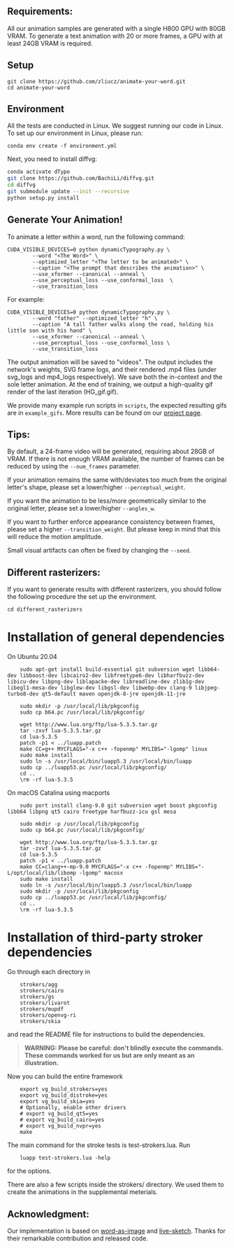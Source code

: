 ## Requirements:
All our animation samples are generated with a single H800 GPU with 80GB VRAM. To generate a text animation with 20 or more frames, a GPU with at least 24GB VRAM is required.

## Setup
```
git clone https://github.com/zliucz/animate-your-word.git
cd animate-your-word
```

## Environment
All the tests are conducted in Linux. We suggest running our code in Linux. To set up our environment in Linux, please run:
```
conda env create -f environment.yml
```
Next, you need to install diffvg:
```bash
conda activate dTypo
git clone https://github.com/BachiLi/diffvg.git
cd diffvg
git submodule update --init --recursive
python setup.py install
```

## Generate Your Animation!
To animate a letter within a word, run the following command:
```
CUDA_VISIBLE_DEVICES=0 python dynamicTypography.py \
        --word "<The Word>" \
        --optimized_letter "<The letter to be animated>" \
        --caption "<The prompt that describes the animation>" \
        --use_xformer --canonical --anneal \
        --use_perceptual_loss --use_conformal_loss  \
        --use_transition_loss
```
For example:
```
CUDA_VISIBLE_DEVICES=0 python dynamicTypography.py \
        --word "father" --optimized_letter "h" \
        --caption "A tall father walks along the road, holding his little son with his hand" \
        --use_xformer --canonical --anneal \
        --use_perceptual_loss --use_conformal_loss \
        --use_transition_loss
```

The output animation will be saved to "videos". The output includes the network's weights, SVG frame logs, and their rendered .mp4 files (under svg_logs and mp4_logs respectively). We save both the in-context and the sole letter animation.
At the end of training, we output a high-quality gif render of the last iteration (HG_gif.gif). <br>

We provide many example run scripts in `scripts`, the expected resulting gifs are in `example_gifs`. More results can be found on our [project page](https://animate-your-word.github.io/demo/).

## Tips:

By default, a 24-frame video will be generated, requiring about 28GB of VRAM. If there is not enough VRAM available, the number of frames can be reduced by using the `--num_frames` parameter.

If your animation remains the same with/deviates too much from the original letter's shape, please set a lower/higher `--perceptual_weight`.

If you want the animation to be less/more geometrically similar to the original letter, please set a lower/higher `--angles_w`.

If you want to further enforce appearance consistency between frames, please set a higher `--transition_weight`. But please keep in mind that this will reduce the motion amplitude.

Small visual artifacts can often be fixed by changing the `--seed`.

## Different rasterizers:
If you want to generate results with different rasterizers, you should follow the following procedure the set up the environment.

```
cd different_rasterizers

```


# Installation of general dependencies

On Ubuntu 20.04

```
    sudo apt-get install build-essential git subversion wget libb64-dev libboost-dev libcairo2-dev libfreetype6-dev libharfbuzz-dev libicu-dev libpng-dev liblapacke-dev libreadline-dev zlib1g-dev libegl1-mesa-dev libglew-dev libgsl-dev libwebp-dev clang-9 libjpeg-turbo8-dev qt5-default maven openjdk-8-jre openjdk-11-jre

    sudo mkdir -p /usr/local/lib/pkgconfig
    sudo cp b64.pc /usr/local/lib/pkgconfig/

    wget http://www.lua.org/ftp/lua-5.3.5.tar.gz
    tar -zxvf lua-5.3.5.tar.gz
    cd lua-5.3.5
    patch -p1 < ../luapp.patch
    make CC=g++ MYCFLAGS="-x c++ -fopenmp" MYLIBS="-lgomp" linux
    sudo make install
    sudo ln -s /usr/local/bin/luapp5.3 /usr/local/bin/luapp
    sudo cp ../luapp53.pc /usr/local/lib/pkgconfig/
    cd ..
    \rm -rf lua-5.3.5

```

On macOS Catalina using macports


```
    sudo port install clang-9.0 git subversion wget boost pkgconfig libb64 libpng qt5 cairo freetype harfbuzz-icu gsl mesa

    sudo mkdir -p /usr/local/lib/pkgconfig
    sudo cp b64.pc /usr/local/lib/pkgconfig/

    wget http://www.lua.org/ftp/lua-5.3.5.tar.gz
    tar -zxvf lua-5.3.5.tar.gz
    cd lua-5.3.5
    patch -p1 < ../luapp.patch
    make CC=clang++-mp-9.0 MYCFLAGS="-x c++ -fopenmp" MYLIBS="-L/opt/local/lib/libomp -lgomp" macosx
    sudo make install
    sudo ln -s /usr/local/bin/luapp5.3 /usr/local/bin/luapp
    sudo mkdir -p /usr/local/lib/pkgconfig
    sudo cp ../luapp53.pc /usr/local/lib/pkgconfig/
    cd ..
    \rm -rf lua-5.3.5
```

# Installation of third-party stroker dependencies

Go through each directory in

```
    strokers/agg
    strokers/cairo
    strokers/gs
    strokers/livarot
    strokers/mupdf
    strokers/openvg-ri
    strokers/skia
```

and read the README file for instructions to build the dependencies.

> **WARNING: Please be careful: don't blindly execute the commands.
> These commands worked for us but are only meant as an illustration.**

Now you can build the entire framework

```
    export vg_build_strokers=yes
    export vg_build_distroke=yes
    export vg_build_skia=yes
    # Optionally, enable other drivers
    # export vg_build_qt5=yes
    # export vg_build_cairo=yes
    # export vg_build_nvpr=yes
    make
```

The main command for the stroke tests is test-strokers.lua.
Run

```
    luapp test-strokers.lua -help
```

for the options.

There are also a few scripts inside the strokers/ directory.
We used them to create the animations in the supplemental meterials.

## Acknowledgment:
Our implementation is based on [word-as-image](https://github.com/Shiriluz/Word-As-Image) and [live-sketch](https://github.com/yael-vinker/live_sketch). Thanks for their remarkable contribution and released code.
